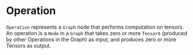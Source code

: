 # Operation

`Operation` represents a `Graph` node that performs computation on tensors. An operation is a `Node` in a `Graph` that takes zero or more `Tensor`s (produced by other Operations in the Graph) as input, and produces zero or more Tensors as output.